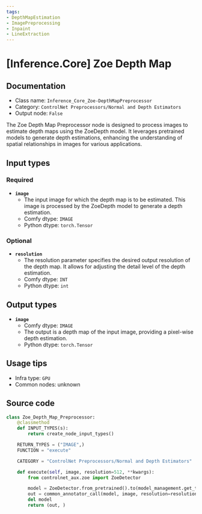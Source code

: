 ```yaml
---
tags:
- DepthMapEstimation
- ImagePreprocessing
- Inpaint
- LineExtraction
---
```


# [Inference.Core] Zoe Depth Map
## Documentation
- Class name: `Inference_Core_Zoe-DepthMapPreprocessor`
- Category: `ControlNet Preprocessors/Normal and Depth Estimators`
- Output node: `False`

The Zoe Depth Map Preprocessor node is designed to process images to estimate depth maps using the ZoeDepth model. It leverages pretrained models to generate depth estimations, enhancing the understanding of spatial relationships in images for various applications.
## Input types
### Required
- **`image`**
    - The input image for which the depth map is to be estimated. This image is processed by the ZoeDepth model to generate a depth estimation.
    - Comfy dtype: `IMAGE`
    - Python dtype: `torch.Tensor`
### Optional
- **`resolution`**
    - The resolution parameter specifies the desired output resolution of the depth map. It allows for adjusting the detail level of the depth estimation.
    - Comfy dtype: `INT`
    - Python dtype: `int`
## Output types
- **`image`**
    - Comfy dtype: `IMAGE`
    - The output is a depth map of the input image, providing a pixel-wise depth estimation.
    - Python dtype: `torch.Tensor`
## Usage tips
- Infra type: `GPU`
- Common nodes: unknown


## Source code
```python
class Zoe_Depth_Map_Preprocessor:
    @classmethod
    def INPUT_TYPES(s):
        return create_node_input_types()

    RETURN_TYPES = ("IMAGE",)
    FUNCTION = "execute"

    CATEGORY = "ControlNet Preprocessors/Normal and Depth Estimators"

    def execute(self, image, resolution=512, **kwargs):
        from controlnet_aux.zoe import ZoeDetector

        model = ZoeDetector.from_pretrained().to(model_management.get_torch_device())
        out = common_annotator_call(model, image, resolution=resolution)
        del model
        return (out, )

```
